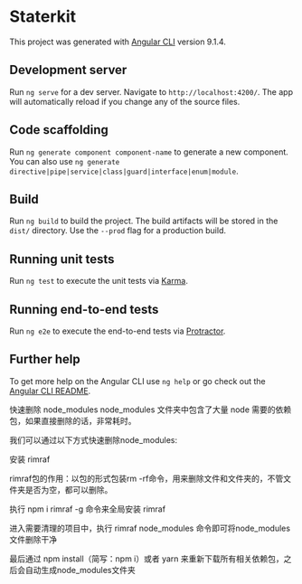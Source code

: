 # Staterkit

This project was generated with [Angular CLI](https://github.com/angular/angular-cli) version 9.1.4.

## Development server

Run `ng serve` for a dev server. Navigate to `http://localhost:4200/`. The app will automatically reload if you change any of the source files.

## Code scaffolding

Run `ng generate component component-name` to generate a new component. You can also use `ng generate directive|pipe|service|class|guard|interface|enum|module`.

## Build

Run `ng build` to build the project. The build artifacts will be stored in the `dist/` directory. Use the `--prod` flag for a production build.

## Running unit tests

Run `ng test` to execute the unit tests via [Karma](https://karma-runner.github.io).

## Running end-to-end tests

Run `ng e2e` to execute the end-to-end tests via [Protractor](http://www.protractortest.org/).

## Further help

To get more help on the Angular CLI use `ng help` or go check out the [Angular CLI README](https://github.com/angular/angular-cli/blob/master/README.md).


快速删除 node_modules
node_modules 文件夹中包含了大量 node 需要的依赖包，如果直接删除的话，非常耗时。

我们可以通过以下方式快速删除node_modules:

安装 rimraf

rimraf包的作用：以包的形式包装rm -rf命令，用来删除文件和文件夹的，不管文件夹是否为空，都可以删除。

执行 npm i rimraf -g 命令来全局安装 rimraf

进入需要清理的项目中，执行 rimraf node_modules 命令即可将node_modules文件删除干净

最后通过 npm install（简写：npm i）或者 yarn 来重新下载所有相关依赖包，之后会自动生成node_modules文件夹


<!--/*
UserName:
situtest-1@skysh163.onmicrosoft.com
password: k1*itu@1234!6
*/-->
